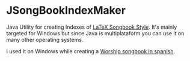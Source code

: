 # JSongBookIndexMaker
Java Utility for creating Indexes of [LaTeX Songbook Style](https://ctan.org/pkg/songbook).
It's mainly targeted for Windows but since Java is multiplataform you can use it on many other operating systems.

I used it on Windows while creating a [Worship songbook in spanish](https://github.com/javatlacati/Estribillero-Cristiano).
